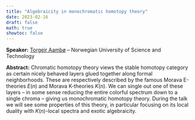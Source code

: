 ```yaml
---
title: "Algebraicity in monochromatic homotopy theory"
date: 2023-02-16
draft: false
math: true
showtoc: false
---
```


**Speaker:** [Torgeir Aambø](https://folk.ntnu.no/torgeaam/) – Norwegian University of Science and Technology

**Abstract:** Chromatic homotopy theory views the stable homotopy category as certain nicely behaved layers glued together along formal neighborhoods. These are respectively described by the famous Morava E-theories $E(n)$ and Morava K-theories $K(n)$. We can single out one of these layers – in some sense reducing the entire colorful spectrum down to a single chroma – giving us monochromatic homotopy theory. During the talk we will see some properties of this theory, in particular focusing on its local duality with $K(n)$-local spectra and exotic algebraicity. 